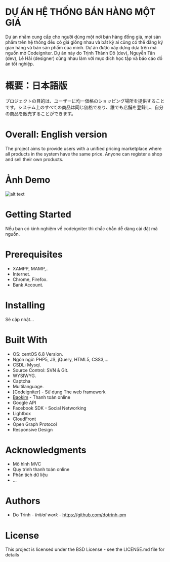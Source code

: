 # DỰ ÁN HỆ THỐNG BÁN HÀNG MỘT GIÁ

Dự án nhằm cung cấp cho người dùng một nơi bán hàng đồng giá, mọi sản phẩm trên hệ thống đều có giá giống nhau và bất kỳ ai cũng có thể đăng ký gian hàng và bán sản phẩm của mình.
Dự án được xây dựng dựa trên mã nguồn mở Codeigniter. 
Dự án này do Trịnh Thành Đô (dev), Nguyễn Tân (dev), Lê Hải (designer) cùng nhau làm với mục đích học tập và báo cáo đồ án tốt nghiệp.

# 概要：日本語版
プロジェクトの目的は、ユーザーに均一価格のショッピング場所を提供することです。システム上のすべての商品は同じ価格であり、誰でも店舗を登録し、自分の商品を販売することができます。

# Overall: English version
The project aims to provide users with a unified pricing marketplace where all products in the system have the same price. Anyone can register a shop and sell their own products.

# Ảnh Demo
![alt text](https://github.com/dotrinhdev/motgia/blob/master/template/images/homepage.png "Homepage")

# Getting Started

Nếu bạn có kinh nghiệm về codeigniter thì chắc chắn dễ dàng cài đặt mã nguồn.

# Prerequisites

* XAMPP, MAMP,..
* Internet.
* Chrome, Firefox.
* Bank Account.

# Installing

Sẽ cập nhật...

# Built With
* OS: centOS 6.8 Version.
* Ngôn ngữ: PHP5, JS, jQuery, HTML5, CSS3,...
* CSDL: Mysql.
* Source Control: SVN & Git.
* WYSIWYG.
* Captcha
* Multilanguage.
* [Codeigniter] - Sử dụng The web framework
* [Baokim](https://www.baokim.vn/trang-chu) - Thanh toán online
* Google API
* Facebook SDK - Social Networking
* Lightbox
* CloudFront
* Open Graph Protocol
* Responsive Design

# Acknowledgments

* Mô hình MVC
* Quy trình thanh toán online
* Phân tích dữ liệu
* ...

# Authors

* Do Trinh - *Initial work* - https://github.com/dotrinh-pm

# License

This project is licensed under the BSD License - see the LICENSE.md file for details


